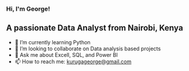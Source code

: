 ### Hi, I'm George!
## A passionate Data Analyst from Nairobi, Kenya


- 🌱 I’m currently learning Python
- 👯 I’m looking to collaborate on Data analysis based projects
- 💬 Ask me about Excell, SQL, and Power BI
- 📫 How to reach me: kurugageorge@gmail.com 

